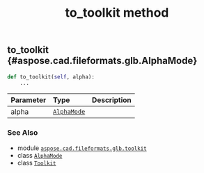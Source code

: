 ﻿---
title: to_toolkit method
second_title: Aspose.CAD for Python via .NET API References
description: 
type: docs
weight: 130
url: /python-net/aspose.cad.fileformats.glb.toolkit/toolkit/to_toolkit/
is_root: false
---

## to_toolkit {#aspose.cad.fileformats.glb.AlphaMode}





```python
def to_toolkit(self, alpha):
    ...
```


| Parameter | Type | Description |
| :- | :- | :- |
| alpha | [`AlphaMode`](/cad/python-net/aspose.cad.fileformats.glb/alphamode) |  |



### See Also
* module [`aspose.cad.fileformats.glb.toolkit`](../../)
* class [`AlphaMode`](/cad/python-net/aspose.cad.fileformats.glb.materials/alphamode)
* class [`Toolkit`](/cad/python-net/aspose.cad.fileformats.glb.toolkit/toolkit)
